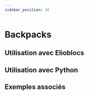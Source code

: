 ```yaml
---
sidebar_position: 10
---
```


# Backpacks

## Utilisation avec Elioblocs

## Utilisation avec Python

## Exemples associés